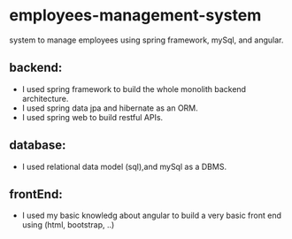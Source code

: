 # employees-management-system
system to manage employees using spring framework, mySql, and angular.
## backend:
- I used spring framework to build the whole monolith backend architecture.
- I used spring data jpa and hibernate as an ORM.
- I used spring web to build restful APIs.
## database:
- I used relational data model (sql),and mySql as a DBMS.
## frontEnd:
- I used my basic knowledg about angular to build a very basic front end using (html, bootstrap, ..)

